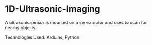 # 1D-Ultrasonic-Imaging
A ultrasonic sensor is mounted on a servo motor and used to scan for nearby objects.

Technologies Used: Arduino, Python
